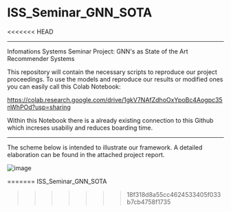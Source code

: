 # ISS_Seminar_GNN_SOTA
<<<<<<< HEAD

--------------------------------------------------------------------------------------------

Infomations Systems Seminar Project: GNN's as State of the Art Recommender Systems

This repository will contain the necessary scripts to reproduce our project proceedings. To use the models and reproduce our results or modified ones you can easily
call this Colab Notebook:

https://colab.research.google.com/drive/1gkV7NAfZdhoOxYpoBc4Aogpc35nWhPOd?usp=sharing

Within this Notebook there is a already existing connection to this Github which increses usabiliy and reduces boarding time.

-------------------------------------------------------------------------------------------
The scheme below is intended to illustrate our framework. A detailed elaboration can be found in the attached project report.

![image](https://github.com/ISSeminarGNNSOTA/ISS_Seminar_GNN_SOTA/assets/162732442/bf387468-62ab-4ebc-a892-901f0dcfe791)

=======
ISS_Seminar_GNN_SOTA
>>>>>>> 18f318d8a55cc4624533405f033b7cb4758f1735
